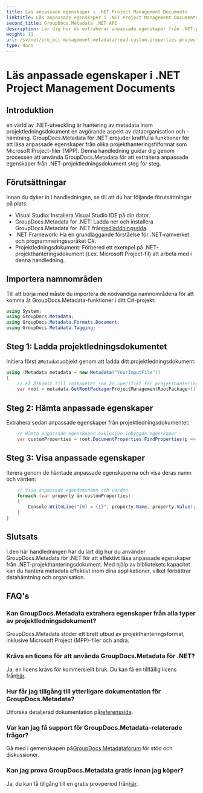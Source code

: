 ```yaml
---
title: Läs anpassade egenskaper i .NET Project Management Documents
linktitle: Läs anpassade egenskaper i .NET Project Management Documents
second_title: GroupDocs.Metadata .NET API
description: Lär dig hur du extraherar anpassade egenskaper från .NET-projekthanteringsdokument med GroupDocs.Metadata för .NET. Förbättra din metadatahantering.
weight: 11
url: /sv/net/project-management-metadata/read-custom-properties-project-management-documents/
type: docs
---
```

# Läs anpassade egenskaper i .NET Project Management Documents

## Introduktion
en värld av .NET-utveckling är hantering av metadata inom projektledningsdokument en avgörande aspekt av dataorganisation och -hämtning. GroupDocs.Metadata för .NET erbjuder kraftfulla funktioner för att läsa anpassade egenskaper från olika projekthanteringsfilformat som Microsoft Project-filer (MPP). Denna handledning guidar dig genom processen att använda GroupDocs.Metadata för att extrahera anpassade egenskaper från .NET-projektledningsdokument steg för steg.
## Förutsättningar
Innan du dyker in i handledningen, se till att du har följande förutsättningar på plats:
- Visual Studio: Installera Visual Studio IDE på din dator.
-  GroupDocs.Metadata for .NET: Ladda ner och installera GroupDocs.Metadata for .NET från[nedladdningssida](https://releases.groupdocs.com/metadata/net/).
- .NET Framework: Ha en grundläggande förståelse för .NET-ramverket och programmeringsspråket C#.
- Projektledningsdokument: Förbered ett exempel på .NET-projekthanteringsdokument (t.ex. Microsoft Project-fil) att arbeta med i denna handledning.

## Importera namnområden
Till att börja med måste du importera de nödvändiga namnområdena för att komma åt GroupDocs.Metadata-funktioner i ditt C#-projekt:
```csharp
using System;
using GroupDocs.Metadata;
using GroupDocs.Metadata.Formats.Document;
using GroupDocs.Metadata.Tagging;
```
## Steg 1: Ladda projektledningsdokumentet
 Initiera först a`Metadata`objekt genom att ladda ditt projektledningsdokument:
```csharp
using (Metadata metadata = new Metadata("YourInputFile"))
{
    // Få åtkomst till rotpaketet som är specifikt för projekthanteringsdokument
    var root = metadata.GetRootPackage<ProjectManagementRootPackage>();
```
## Steg 2: Hämta anpassade egenskaper
Extrahera sedan anpassade egenskaper från projektledningsdokumentet:
```csharp
    // Hämta anpassade egenskaper exklusive inbyggda egenskaper
    var customProperties = root.DocumentProperties.FindProperties(p => !p.Tags.Contains(Tags.Document.BuiltIn));
```
## Steg 3: Visa anpassade egenskaper
Iterera genom de hämtade anpassade egenskaperna och visa deras namn och värden:
```csharp
    // Visa anpassade egendomsnamn och värden
    foreach (var property in customProperties)
    {
        Console.WriteLine("{0} = {1}", property.Name, property.Value);
    }
}
```

## Slutsats
I den här handledningen har du lärt dig hur du använder GroupDocs.Metadata för .NET för att effektivt läsa anpassade egenskaper från .NET-projekthanteringsdokument. Med hjälp av bibliotekets kapacitet kan du hantera metadata effektivt inom dina applikationer, vilket förbättrar datahämtning och organisation.

## FAQ's
### Kan GroupDocs.Metadata extrahera egenskaper från alla typer av projektledningsdokument?
GroupDocs.Metadata stöder ett brett utbud av projekthanteringsformat, inklusive Microsoft Project (MPP)-filer och andra.
### Krävs en licens för att använda GroupDocs.Metadata för .NET?
 Ja, en licens krävs för kommersiellt bruk. Du kan få en tillfällig licens från[här](https://purchase.groupdocs.com/temporary-license/).
### Hur får jag tillgång till ytterligare dokumentation för GroupDocs.Metadata?
 Utforska detaljerad dokumentation på[referenssida](https://tutorials.groupdocs.com/metadata/net/).
### Var kan jag få support för GroupDocs.Metadata-relaterade frågor?
 Gå med i gemenskapen på[GroupDocs Metadataforum](https://forum.groupdocs.com/c/metadata/14) för stöd och diskussioner.
### Kan jag prova GroupDocs.Metadata gratis innan jag köper?
 Ja, du kan få tillgång till en gratis provperiod från[här](https://releases.groupdocs.com/).